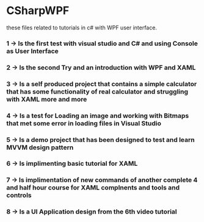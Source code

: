 # CSharpWPF
these files related to tutorials in c# with WPF user interface.

### 1 -> Is the first test with visual studio and C# and using Console as User Interface

### 2 -> Is the second Try and an introduction with WPF and XAML

### 3 -> Is a self produced project that contains a simple calculator that has some functionality of real calculator and struggling with XAML more and more

### 4 -> Is a test for Loading an image and working with Bitmaps that met some error in loading files in Visual Studio

### 5 -> Is a demo project that has been designed to test and learn MVVM design pattern

### 6 -> Is implimenting basic tutorial for XAML

### 7 -> Is implimentation of new commands of another complete 4 and half hour course for XAML complnents and tools and controls

### 8 -> Is a UI Application design from the 6th video tutorial